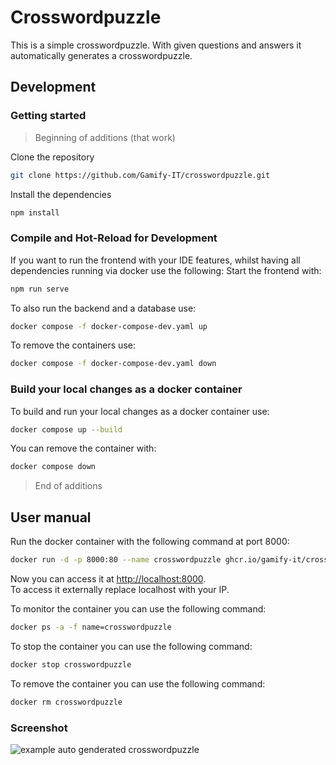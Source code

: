 # Crosswordpuzzle

This is a simple crosswordpuzzle. With given questions and answers it automatically generates a crosswordpuzzle.  

## Development

### Getting started
> Beginning of additions (that work)

Clone the repository  
```sh
git clone https://github.com/Gamify-IT/crosswordpuzzle.git
```

Install the dependencies  
```sh
npm install
```

### Compile and Hot-Reload for Development
If you want to run the frontend with your IDE features, whilst having all dependencies running 
via docker use the following:
Start the frontend with:
```sh
npm run serve
```

To also run the backend and a database use:
```sh
docker compose -f docker-compose-dev.yaml up
```

To remove the containers use:
```sh
docker compose -f docker-compose-dev.yaml down
```

### Build your local changes as a docker container

To build and run your local changes as a docker container use:
```sh
docker compose up --build
```
You can remove the container with:

```sh
docker compose down
```

> End of additions

## User manual

Run the docker container with the following command at port 8000:
```sh
docker run -d -p 8000:80 --name crosswordpuzzle ghcr.io/gamify-it/crosswordpuzzle:latest
```
Now you can access it at [http://localhost:8000](http://localhost:8000).  
To access it externally replace localhost with your IP.  

To monitor the container you can use the following command:
```sh
docker ps -a -f name=crosswordpuzzle
```
To stop the container you can use the following command:
```sh
docker stop crosswordpuzzle
```
To remove the container you can use the following command:
```sh
docker rm crosswordpuzzle
```

### Screenshot

![example auto genderated crosswordpuzzle](https://user-images.githubusercontent.com/44726248/169154288-f37c3e86-d8ad-4e78-b2a3-c2cb6645a2d7.png "crosswordpuzzle")
